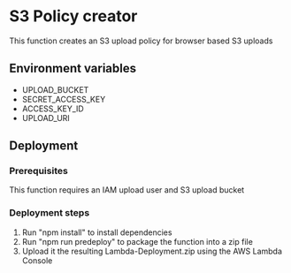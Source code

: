 # S3 Policy creator

This function creates an S3 upload policy for browser based S3 uploads

## Environment variables
- UPLOAD_BUCKET
- SECRET_ACCESS_KEY
- ACCESS_KEY_ID
- UPLOAD_URI


## Deployment

### Prerequisites
This function requires an IAM upload user and S3 upload bucket

### Deployment steps
1. Run "npm install" to install dependencies
2. Run "npm run predeploy" to package the function into a zip file
3. Upload it the resulting Lambda-Deployment.zip using the AWS Lambda Console
